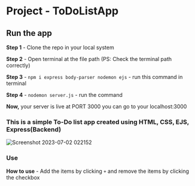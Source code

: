 # Project - ToDoListApp

## Run the app
**Step 1** - Clone the repo in your local system

**Step 2** - Open terminal at the file path (PS: Check the terminal path correctly)

**Step 3** - `npm i express body-parser nodemon ejs` - run this command in terminal

**Step 4** - `nodemon server.js` - run the command

**Now,** your server is live at PORT 3000 you can go to your localhost:3000

### This is a simple To-Do list app created using HTML, CSS, EJS, Express(Backend)
![Screenshot 2023-07-02 022152](https://github.com/parteekahlawat/project-ejs-ToDoListApp/assets/72187356/99ae0818-b38c-4074-ba12-9a06ecda51e1)

### Use 
**How to use** - Add the items by clicking `+` and remove the items by clicking the checkbox
